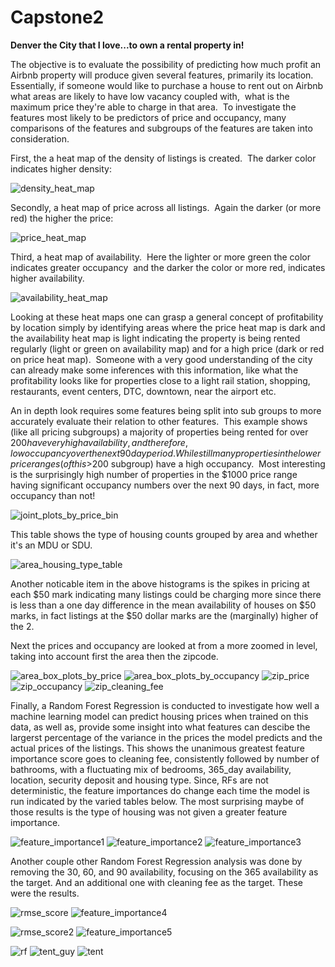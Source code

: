 # Capstone2
**Denver the City that I love...to own a rental property in!**

The objective is to evaluate the possibility of predicting how much profit an Airbnb property will produce given several features, primarily its location.  Essentially, if someone would like to purchase a house to rent out on Airbnb what areas are likely to have low vacancy coupled with,  what is the maximum price they're able to charge in that area.  To investigate the features most likely to be predictors of price and occupancy, many comparisons of the features and subgroups of the features are taken into consideration.

First, the a heat map of the density of listings is created.  The darker color indicates higher density:

![density_heat_map](https://github.com/cody1212/Capstone2/blob/master/images/density_heat_map.png)

Secondly, a heat map of price across all listings.  Again the darker (or more red) the higher the price:

![price_heat_map](https://github.com/cody1212/Capstone2/blob/master/images/price_heat_map.png)

Third, a heat map of availability.  Here the lighter or more green the color indicates greater occupancy  and the darker the color or more red, indicates higher availability.

![availability_heat_map](https://github.com/cody1212/Capstone2/blob/master/images/availability_heat_map.png)

Looking at these heat maps one can grasp a general concept of profitability by location simply by identifying areas where the price heat map is dark and the availability heat map is light indicating the property is being rented regularly (light or green on availability map) and for a high price (dark or red on price heat map).  Someone with a very good understanding of the city can already make some inferences with this information, like what the profitability looks like for properties close to a light rail station, shopping, restaurants, event centers, DTC, downtown, near the airport etc.

An in depth look requires some features being split into sub groups to more accurately evaluate their relation to other features.  This example shows (like all pricing subgroups) a majority of properties being rented for over $200 have very high availability, and therefore, low occupancy over the next 90 day period.  While still many properties in the lower price ranges (of this >$200 subgroup) have a high occupancy.  Most interesting is the surprisingly high number of properties in the $1000 price range having significant occupancy numbers over the next 90 days, in fact, more occupancy than not!

![joint_plots_by_price_bin](https://github.com/cody1212/Capstone2/blob/master/images/joint_plots_and_count_histograms.png)

This table shows the type of housing counts grouped by area and whether it's an MDU or SDU.

![area_housing_type_table](https://github.com/cody1212/Capstone2/blob/master/images/housing_type_table.png)

Another noticable item in the above histograms is the spikes in pricing at each $50 mark indicating many listings could be charging more since there is less than a one day difference in the mean availability of houses on $50 marks, in fact listings at the $50 dollar marks are the (marginally) higher of the 2.

Next the prices and occupancy are looked at from a more zoomed in level, taking into account first the area then the zipcode.

![area_box_plots_by_price](https://github.com/cody1212/Capstone2/blob/master/images/price_by_area_box_plot.png)
![area_box_plots_by_occupancy](https://github.com/cody1212/Capstone2/blob/master/images/reservations_by_area_box_plot.png)
![zip_price](https://github.com/cody1212/Capstone2/blob/master/images/price_zips.png)
![zip_occupancy](https://github.com/cody1212/Capstone2/blob/master/images/occupancy_zips.png)
![zip_cleaning_fee](https://github.com/cody1212/Capstone2/blob/master/images/zipcode_cleaning.png)

Finally, a Random Forest Regression is conducted to investigate how well a machine learning model can predict housing prices when trained on this data, as well as, provide some insight into what features can descibe the largerst percentage of the variance in the prices the model predicts and the actual prices of the listings.  This shows the unanimous greatest feature importance score goes to cleaning fee, consistently followed by number of bathrooms, with a fluctuating mix of bedrooms, 365_day availability, location, security deposit and housing type.  Since, RFs are not deterministic, the feature importances do change each time the model is run indicated by the varied tables below.  The most surprising maybe of those results is the type of housing was not given a greater feature importance.  

![feature_importance1](https://github.com/cody1212/Capstone2/blob/master/images/feature_imps1.png)
![feature_importance2](https://github.com/cody1212/Capstone2/blob/master/images/feature_imps2.png)
![feature_importance3](https://github.com/cody1212/Capstone2/blob/master/images/feature_imps3.png)

Another couple other Random Forest Regression analysis was done by removing the 30, 60, and 90 availability, focusing on the 365 availability as the target.  And an additional one with cleaning fee as the target.  These were the results.

![rmse_score](https://github.com/cody1212/Capstone2/blob/master/images/rmse_availability_365.png)
![feature_importance4](https://github.com/cody1212/Capstone2/blob/master/images/feature_imps_4.png)

![rmse_score2](https://github.com/cody1212/Capstone2/blob/master/images/cleaning_fee_rf_score.png)
![feature_importance5](https://github.com/cody1212/Capstone2/blob/master/images/feat_imps_avail.png)

![rf](https://github.com/cody1212/Capstone2/blob/master/images/RF.png)
![tent_guy](https://github.com/cody1212/Capstone2/blob/master/images/tent_guy.png)
![tent](https://github.com/cody1212/Capstone2/blob/master/images/Tent.png)

